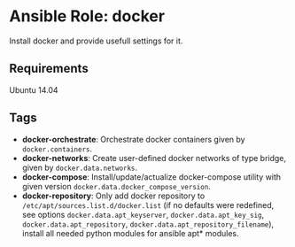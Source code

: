 # Ansible Role: docker

Install docker and provide usefull settings for it.

## Requirements

Ubuntu 14.04

## Tags

- **docker-orchestrate**: Orchestrate docker containers given by `docker.containers`.
- **docker-networks**: Create user-defined docker networks of type bridge, given by `docker.data.networks`.
- **docker-compose**: Install/update/actualize docker-compose utility with given version `docker.data.docker_compose_version`.
- **docker-repository**: Only add docker repository to `/etc/apt/sources.list.d/docker.list` (if no defaults were redefined, see options `docker.data.apt_keyserver`, `docker.data.apt_key_sig`, `docker.data.apt_repository`, `docker.data.apt_repository_filename`), install all needed python modules for ansible apt* modules.
